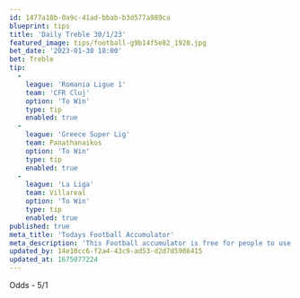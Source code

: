 ```yaml
---
id: 1477a18b-0a9c-41ad-bbab-b3d577a989ca
blueprint: tips
title: 'Daily Treble 30/1/23'
featured_image: tips/football-g9b14f5e82_1920.jpg
bet_date: '2023-01-30 18:00'
bet: Treble
tip:
  -
    league: 'Romania Ligue 1'
    team: 'CFR Cluj'
    option: 'To Win'
    type: tip
    enabled: true
  -
    league: 'Greece Super Lig'
    team: Panathanaikos
    option: 'To Win'
    type: tip
    enabled: true
  -
    league: 'La Liga'
    team: Villareal
    option: 'To Win'
    type: tip
    enabled: true
published: true
meta_title: 'Todays Football Accumulator'
meta_description: 'This Football accumulator is free for people to use who are looking for Football tips. UK football tips daily'
updated_by: 14e10cc6-f2a4-43c9-ad53-d2d7d5986415
updated_at: 1675077224
---
```

Odds - 5/1